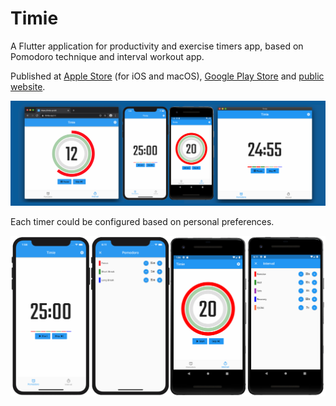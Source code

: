 # Timie

A Flutter application for productivity and exercise timers app, based on Pomodoro technique and interval workout app.

Published at [Apple Store](https://apps.apple.com/us/app/id1518782865) (for iOS and macOS), [Google Play Store](https://play.google.com/store/apps/details?id=com.gl.timie.app) and [public website](https://timie.xyz).

![Applications Screenshot](docs/images/applications.png)

Each timer could be configured based on personal preferences.

![Applications Screenshot](docs/images/mobile-apps.png)
